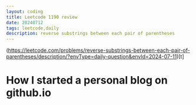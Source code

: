 ```yaml
---
layout: coding
title: Leetcode 1190 review
date: 20240712
tags: leetcode,daily
description: reverse substrings between each pair of parentheses
---
```


(https://leetcode.com/problems/reverse-substrings-between-each-pair-of-parentheses/description/?envType=daily-question&envId=2024-07-11)[t]
# How I started a personal blog on github.io